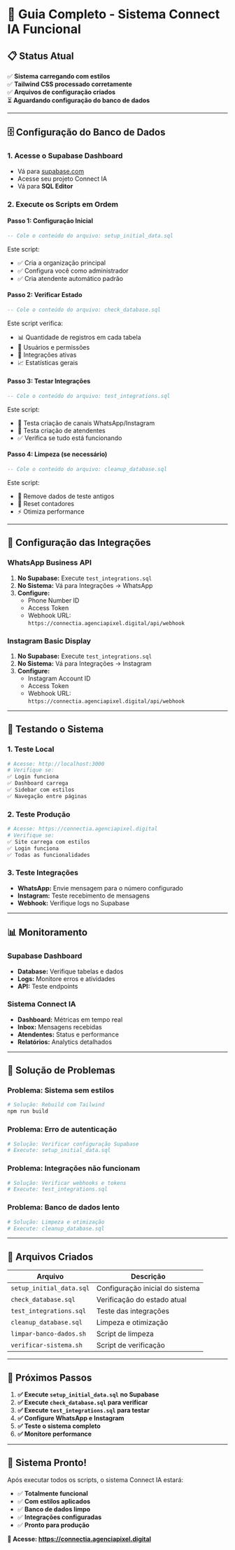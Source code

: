 # 🚀 Guia Completo - Sistema Connect IA Funcional

## 📋 Status Atual
✅ **Sistema carregando com estilos**  
✅ **Tailwind CSS processado corretamente**  
✅ **Arquivos de configuração criados**  
⏳ **Aguardando configuração do banco de dados**

---

## 🗄️ Configuração do Banco de Dados

### 1. **Acesse o Supabase Dashboard**
- Vá para [supabase.com](https://supabase.com)
- Acesse seu projeto Connect IA
- Vá para **SQL Editor**

### 2. **Execute os Scripts em Ordem**

#### **Passo 1: Configuração Inicial**
```sql
-- Cole o conteúdo do arquivo: setup_initial_data.sql
```
Este script:
- ✅ Cria a organização principal
- ✅ Configura você como administrador
- ✅ Cria atendente automático padrão

#### **Passo 2: Verificar Estado**
```sql
-- Cole o conteúdo do arquivo: check_database.sql
```
Este script verifica:
- 📊 Quantidade de registros em cada tabela
- 👥 Usuários e permissões
- 🔗 Integrações ativas
- 📈 Estatísticas gerais

#### **Passo 3: Testar Integrações**
```sql
-- Cole o conteúdo do arquivo: test_integrations.sql
```
Este script:
- 🧪 Testa criação de canais WhatsApp/Instagram
- 🧪 Testa criação de atendentes
- ✅ Verifica se tudo está funcionando

#### **Passo 4: Limpeza (se necessário)**
```sql
-- Cole o conteúdo do arquivo: cleanup_database.sql
```
Este script:
- 🧹 Remove dados de teste antigos
- 🔄 Reset contadores
- ⚡ Otimiza performance

---

## 🔗 Configuração das Integrações

### **WhatsApp Business API**
1. **No Supabase:** Execute `test_integrations.sql`
2. **No Sistema:** Vá para Integrações → WhatsApp
3. **Configure:**
   - Phone Number ID
   - Access Token
   - Webhook URL: `https://connectia.agenciapixel.digital/api/webhook`

### **Instagram Basic Display**
1. **No Supabase:** Execute `test_integrations.sql`
2. **No Sistema:** Vá para Integrações → Instagram
3. **Configure:**
   - Instagram Account ID
   - Access Token
   - Webhook URL: `https://connectia.agenciapixel.digital/api/webhook`

---

## 🧪 Testando o Sistema

### **1. Teste Local**
```bash
# Acesse: http://localhost:3000
# Verifique se:
✅ Login funciona
✅ Dashboard carrega
✅ Sidebar com estilos
✅ Navegação entre páginas
```

### **2. Teste Produção**
```bash
# Acesse: https://connectia.agenciapixel.digital
# Verifique se:
✅ Site carrega com estilos
✅ Login funciona
✅ Todas as funcionalidades
```

### **3. Teste Integrações**
- **WhatsApp:** Envie mensagem para o número configurado
- **Instagram:** Teste recebimento de mensagens
- **Webhook:** Verifique logs no Supabase

---

## 📊 Monitoramento

### **Supabase Dashboard**
- **Database:** Verifique tabelas e dados
- **Logs:** Monitore erros e atividades
- **API:** Teste endpoints

### **Sistema Connect IA**
- **Dashboard:** Métricas em tempo real
- **Inbox:** Mensagens recebidas
- **Atendentes:** Status e performance
- **Relatórios:** Analytics detalhados

---

## 🚨 Solução de Problemas

### **Problema: Sistema sem estilos**
```bash
# Solução: Rebuild com Tailwind
npm run build
```

### **Problema: Erro de autenticação**
```bash
# Solução: Verificar configuração Supabase
# Execute: setup_initial_data.sql
```

### **Problema: Integrações não funcionam**
```bash
# Solução: Verificar webhooks e tokens
# Execute: test_integrations.sql
```

### **Problema: Banco de dados lento**
```bash
# Solução: Limpeza e otimização
# Execute: cleanup_database.sql
```

---

## 📁 Arquivos Criados

| Arquivo | Descrição |
|---------|-----------|
| `setup_initial_data.sql` | Configuração inicial do sistema |
| `check_database.sql` | Verificação do estado atual |
| `test_integrations.sql` | Teste das integrações |
| `cleanup_database.sql` | Limpeza e otimização |
| `limpar-banco-dados.sh` | Script de limpeza |
| `verificar-sistema.sh` | Script de verificação |

---

## 🎯 Próximos Passos

1. **✅ Execute `setup_initial_data.sql` no Supabase**
2. **✅ Execute `check_database.sql` para verificar**
3. **✅ Execute `test_integrations.sql` para testar**
4. **✅ Configure WhatsApp e Instagram**
5. **✅ Teste o sistema completo**
6. **✅ Monitore performance**

---

## 🎉 Sistema Pronto!

Após executar todos os scripts, o sistema Connect IA estará:

- ✅ **Totalmente funcional**
- ✅ **Com estilos aplicados**
- ✅ **Banco de dados limpo**
- ✅ **Integrações configuradas**
- ✅ **Pronto para produção**

**🚀 Acesse: https://connectia.agenciapixel.digital**
